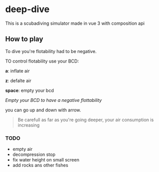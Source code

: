 # deep-dive

This is a scubadiving simulator made in vue 3 with composition api

## How to play

To dive you're flotability had to be negative.

TO control flotability use your BCD: 

**a**: inflate air

**z**: defalte air

**space**: empty your bcd


*Empty your BCD to have a negative flottability*

you can go up and down with arrow.

>Be carefull as far as you're going deeper, your air consumption is increasing



### TODO

- empty air
- decompression stop
- fix water height on small screen
- add rocks ans other fishes



